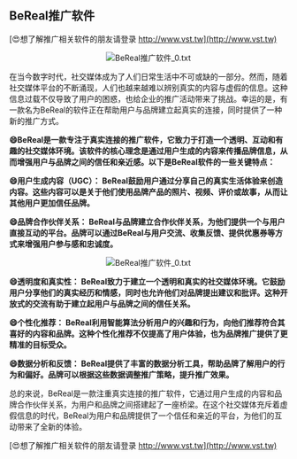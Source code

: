 ## **BeReal推广软件**

[😍想了解推广相关软件的朋友请登录 http://www.vst.tw](http://www.vst.tw)

 <center><img src="https://vst.tw/MP4/tuiguang/png/5.png" alt="BeReal推广软件_0.txt"></center>

在当今数字时代，社交媒体成为了人们日常生活中不可或缺的一部分。然而，随着社交媒体平台的不断涌现，人们也越来越难以辨别真实的内容与虚假的信息。这种信息过载不仅导致了用户的困惑，也给企业的推广活动带来了挑战。幸运的是，有一款名为BeReal的软件正在帮助用户与品牌建立起真实的连接，同时提供了一种新的推广方式。

**😄BeReal是一款专注于真实连接的推广软件，它致力于打造一个透明、互动和有趣的社交媒体环境。该软件的核心理念是通过用户生成的内容来传播品牌信息，从而增强用户与品牌之间的信任和亲近感。以下是BeReal软件的一些关键特点：**

**😄用户生成内容（UGC）： BeReal鼓励用户通过分享自己的真实生活体验来创造内容。这些内容可以是关于他们使用品牌产品的照片、视频、评价或故事，从而让其他用户更加信任品牌。**

**😄品牌合作伙伴关系： BeReal与品牌建立合作伙伴关系，为他们提供一个与用户直接互动的平台。品牌可以通过BeReal与用户交流、收集反馈、提供优惠券等方式来增强用户参与感和忠诚度。**

 <center><img src="https://vst.tw/MP4/tuiguang/png/7.png" alt="BeReal推广软件_0.txt"></center>

**😄透明度和真实性： BeReal致力于建立一个透明和真实的社交媒体环境。它鼓励用户分享他们的真实经历和情感，同时也允许他们对品牌提出建议和批评。这种开放式的交流有助于建立起用户与品牌之间的信任关系。**

**😄个性化推荐： BeReal利用智能算法分析用户的兴趣和行为，向他们推荐符合其喜好的内容和品牌。这种个性化推荐不仅提高了用户体验，也为品牌推广提供了更精准的目标受众。**

**😄数据分析和反馈： BeReal提供了丰富的数据分析工具，帮助品牌了解用户的行为和偏好。品牌可以根据这些数据调整推广策略，提升推广效果。**

总的来说，BeReal是一款注重真实连接的推广软件，它通过用户生成的内容和品牌合作伙伴关系，为用户和品牌之间搭建起了一座桥梁。在这个社交媒体充斥着虚假信息的时代，BeReal为用户和品牌提供了一个信任和亲近的平台，为他们的互动带来了全新的体验。

[😍想了解推广相关软件的朋友请登录 http://www.vst.tw](http://www.vst.tw)



